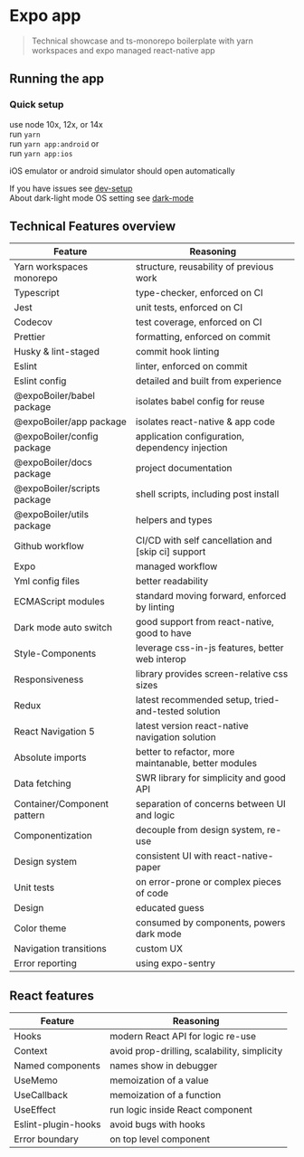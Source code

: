# Expo app

> Technical showcase and ts-monorepo boilerplate with yarn workspaces and expo managed react-native app

## Running the app

### Quick setup

use node 10x, 12x, or 14x <br/>
run `yarn` <br/>
run `yarn app:android` or <br/>
run `yarn app:ios`

iOS emulator or android simulator should open automatically

If you have issues see [dev-setup](./packages/docs/dev-setup.md)<br/>
About dark-light mode OS setting see [dark-mode](./packages/docs/dark-mode.md)

## Technical Features overview

| Feature                     | Reasoning                                            |
| --------------------------- | ---------------------------------------------------- |
| Yarn workspaces monorepo    | structure, reusability of previous work              |
| Typescript                  | type-checker, enforced on CI                         |
| Jest                        | unit tests, enforced on CI                           |
| Codecov                     | test coverage, enforced on CI                        |
| Prettier                    | formatting, enforced on commit                       |
| Husky & lint-staged         | commit hook linting                                  |
| Eslint                      | linter, enforced on commit                           |
| Eslint config               | detailed and built from experience                   |
| @expoBoiler/babel package   | isolates babel config for reuse                      |
| @expoBoiler/app package     | isolates react-native & app code                     |
| @expoBoiler/config package  | application configuration, dependency injection      |
| @expoBoiler/docs package    | project documentation                                |
| @expoBoiler/scripts package | shell scripts, including post install                |
| @expoBoiler/utils package   | helpers and types                                    |
| Github workflow             | CI/CD with self cancellation and [skip ci] support   |
| Expo                        | managed workflow                                     |
| Yml config files            | better readability                                   |
| ECMAScript modules          | standard moving forward, enforced by linting         |
| Dark mode auto switch       | good support from react-native, good to have         |
| Style-Components            | leverage css-in-js features, better web interop      |
| Responsiveness              | library provides screen-relative css sizes           |
| Redux                       | latest recommended setup, tried-and-tested solution  |
| React Navigation 5          | latest version react-native navigation solution      |
| Absolute imports            | better to refactor, more maintanable, better modules |
| Data fetching               | SWR library for simplicity and good API              |
| Container/Component pattern | separation of concerns between UI and logic          |
| Componentization            | decouple from design system, re-use                  |
| Design system               | consistent UI with react-native-paper                |
| Unit tests                  | on error-prone or complex pieces of code             |
| Design                      | educated guess                                       |
| Color theme                 | consumed by components, powers dark mode             |
| Navigation transitions      | custom UX                                            |
| Error reporting             | using expo-sentry                                    |

## React features

| Feature             | Reasoning                                    |
| ------------------- | -------------------------------------------- |
| Hooks               | modern React API for logic re-use            |
| Context             | avoid prop-drilling, scalability, simplicity |
| Named components    | names show in debugger                       |
| UseMemo             | memoization of a value                       |
| UseCallback         | memoization of a function                    |
| UseEffect           | run logic inside React component             |
| Eslint-plugin-hooks | avoid bugs with hooks                        |
| Error boundary      | on top level component                       |
